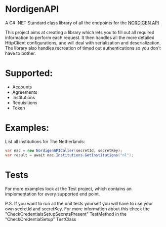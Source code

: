 

# NordigenAPI
A C# .NET Standard class library of all the endpoints for the [NORDIGEN API](https://nordigen.com/en/account_information_documenation/api-documention/overview/)

This project aims at creating a library which lets you to fill out all required information to perform each request.
It then handles all the more detailed HttpClient configurations, and will deal with serialization and deserialization.
The library also handles recreation of timed out authentications so you don't have to bother.

# Supported:
 - Accounts
 - Agreements
 - Institutions
 - Requisitions
 - Token

# Examples:

List all institutions for The Netherlands:
```cs
var nac = new NordigenAPICaller(secretId, secretKey);
var result = await nac.Institutions.GetInstitutions("nl");
```

# Tests

For more examples look at the Test project, which contains an implementation for every supported end point.

P.S.
If you want to run all the unit tests yourself you will have to use your own secretId and secretKey.
For more information about this check the "CheckCredentialsSetupSecretsPresent" TestMethod in the "CheckCredentialSetup" TestClass
